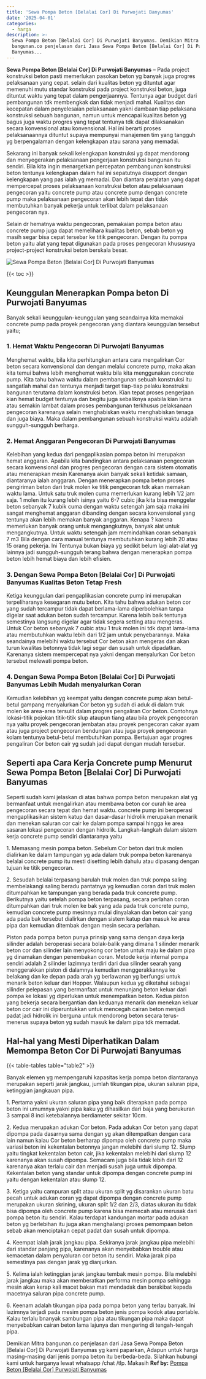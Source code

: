 ```yaml
---
title: 'Sewa Pompa Beton [Belalai Cor] Di Purwojati Banyumas'
date: '2025-04-01'
categories:
  - harga
description: >-
  Sewa Pompa Beton [Belalai Cor] Di Purwojati Banyumas. Demikian Mitra
  bangunan.co penjelasan dari Jasa Sewa Pompa Beton [Belalai Cor] Di Purwojati
  Banyumas...
---
```


**Sewa Pompa Beton \[Belalai Cor\] Di Purwojati Banyumas** – Pada project konstruksi beton pasti memerlukan pasokan beton yg banyak juga progres pelaksanaan yang cepat. selain dari kualitas beton yg dituntut agar memenuhi mutu standar konstruksi pada project konstruksi beton, juga dituntut waktu yang tepat dalam pengerjaannya. Tentunya agar budget dari pembangunan tdk membengkak dan tidak menjadi mahal. Kualitas dan kecepatan dalam penyelesaian pelaksanaan yakni dambaan tiap pelaksana konstruksi sebuah bangunan, namun untuk mencapai kualitas beton yg bagus juga waktu progres yang tepat tentunya tdk dapat dilaksanakan secara konvensional atau konvensional. Hal ini berarti proses pelaksanaannya dituntut supaya mempunyai manajemen tim yang tangguh yg berpengalaman dengan kelengkapan atau sarana yang memadai.

Sekarang ini banyak sekali kelengkapan konstruksi yg dapat mendorong dan menyegerakan pelaksanaan pengerjaan konstruksi bangunan itu sendiri. Bila kita ingin menargetkan percepatan pembangunan konstruksi beton tentunya kelengkapan dalam hal ini sepatutnya disupport dengan kelengkapan yang pas ialah yg memadai. Dan diantara peralatan yang dapat mempercepat proses pelaksanaan konstruksi beton atau pelaksanaan pengecoran yaitu concrete pump atau concrete pump dengan concrete pump maka pelaksanaan pengecoran akan lebih tepat dan tidak membutuhkan banyak pekerja untuk terlibat dalam pelaksanaan pengecoran nya.

Selain dr hematnya waktu pengecoran, pemakaian pompa beton atau concrete pump juga dapat memelihara kualitas beton, sebab beton yg masih segar bisa cepat tersebar ke titik pengecoran. Dengan itu pompa beton yaitu alat yang tepat digunakan pada proses pengecoran khususnya project-project konstruksi beton berskala besar.

![Sewa Pompa Beton [Belalai Cor] Di Purwojati Banyumas](/images/sewa-concrete-pump-14.png)

{{< toc >}}

## Keunggulan Menerapkan Pompa beton Di Purwojati Banyumas

Banyak sekali keunggulan-keunggulan yang seandainya kita memakai concrete pump pada proyek pengecoran yang diantara keunggulan tersebut yaitu;

### 1\. Hemat Waktu Pengecoran Di Purwojati Banyumas

Menghemat waktu, bila kita perhitungkan antara cara mengalirkan Cor beton secara konvensional dan dengan melalui concrete pump, maka akan kita temui bahwa lebih menghemat waktu bila kita menggunakan concrete pump. Kita tahu bahwa waktu dalam pembangunan sebuah konstruksi itu sangatlah mahal dan tentunya menjadi target tiap-tiap pelaku konstruksi bangunan terutama dalam konstruksi beton. Kian tepat proses pengerjaan kian hemat budget tentunya dan begitu juga sebaliknya apabila kian lama atau semakin lambat dalam proses pembangunan terkhusus pelaksanaan pengecoran karenanya selain menghabiskan waktu menghabiskan tenaga dan juga biaya. Maka dalam pembangunan sebuah konstruksi waktu adalah sungguh-sungguh berharga.

### 2\. Hemat Anggaran Pengecoran Di Purwojati Banyumas

Kelebihan yang kedua dari pengaplikasian pompa beton ini merupakan hemat anggaran. Apabila kita bandingkan antara pelaksanaan pengecoran secara konvensional dan progres pengecoran dengan cara sistem otomatis atau menerapkan mesin Karenanya akan banyak sekali ketidak samaan, diantaranya ialah anggaran. Dengan menerapkan pompa beton proses pengiriman beton dari truk molen ke titik pengecoran tdk akan memakan waktu lama. Untuk satu truk molen cuma memerlukan kurang lebih 1/2 jam saja. 1 molen itu kurang lebih isinya yaitu 6-7 cubic jika kita bisa menggelar beton sebanyak 7 kubik cuma dengan waktu setengah jam saja maka ini sangat menghemat anggaran dibanding dengan secara konvensional yang tentunya akan lebih memakan banyak anggaran. Kenapa ? karena memerlukan banyak orang untuk mengangkutnya, banyak alat untuk mengangkutnya. Untuk waktu setengah jam memindahkan coran sebanyak 7 m3 Bila dengan cara manual tentunya membutuhkan kurang lebih 20 atau 15 orang pekerja. Ini Tentunya bukan biaya yg sedikit belum lagi alat-alat yg lainnya jadi sungguh-sungguh terang bahwa dengan menerapkan pompa beton lebih hemat biaya dan lebih efisien.

### 3\. Dengan Sewa Pompa Beton \[Belalai Cor\] Di Purwojati Banyumas Kualitas Beton Tetap Fresh

Ketiga keunggulan dari pengaplikasian concrete pump ini merupakan terpeliharanya kesegaran mutu beton. Kita tahu bahwa adukan beton cor yang sudah tercampur tidak dapat berlama-lama diperbolehkan tanpa digelar saat adukan beton sudah tercampur. Karena lebih baik tentunya semestinya langsung digelar agar tidak segera setting atau mengeras. Untuk Cor beton sebanyak 7 cubic atau 1 truk molen ini tdk dapat lama-lama atau membutuhkan waktu lebih dari 1/2 jam untuk penyebarannya. Maka seandainya melebihi waktu tersebut Cor beton akan mengeras dan akan turun kwalitas betonnya tidak lagi segar dan susah untuk dipadatkan. Karenanya sistem mempercepat nya yakni dengan menyalurkan Cor beton tersebut melewati pompa beton.

### 4\. Dengan Sewa Pompa Beton \[Belalai Cor\] Di Purwojati Banyumas Lebih Mudah menyalurkan Coran

Kemudian kelebihan yg keempat yaitu dengan concrete pump akan betul-betul gampang menyalurkan Cor beton yg sudah di aduk di dalam truk molen ke area-area tersulit dalam progres pengaliran Cor beton. Contohnya lokasi-titik pojokan titik-titik slup ataupun tiang atau bila proyek pengecoran nya yaitu proyek pengecoran jembatan atau proyek pengecoran cakar ayam atau juga project pengecoran bendungan atau juga proyek pengecoran kolam tentunya betul-betul membutuhkan pompa. Bertujuan agar progres pengaliran Cor beton cair yg sudah jadi dapat dengan mudah tersebar.

## Seperti apa Cara Kerja Concrete pump Menurut Sewa Pompa Beton \[Belalai Cor\] Di Purwojati Banyumas

Seperti sudah kami jelaskan di atas bahwa pompa beton merupakan alat yg bermanfaat untuk mengalirkan atau membawa beton cor curah ke area pengecoran secara tepat dan hemat waktu. concrete pump ini beroperasi mengaplikasikan sistem katup dan dasar-dasar hidrolik merupakan menarik dan menekan saluran cor cair ke dalam pompa sampai hingga ke area sasaran lokasi pengecoran dengan hidrolik. Langkah-langkah dalam sistem kerja concrete pump sendiri diantaranya yaitu

1\. Memasang mesin pompa beton. Sebelum Cor beton dari truk molen dialirkan ke dalam tampungan yg ada dalam truk pompa beton karenanya belalai concrete pump itu mesti disetting lebih dahulu atau dipasang dengan tujuan ke titik pengecoran.

2\. Sesudah belalai terpasang barulah truk molen dan truk pompa saling membelakangi saling beradu pantatnya yg kemudian coran dari truk molen ditumpahkan ke tampungan yang berada pada truk concrete pump. Berikutnya yaitu setelah pompa beton terpasang, secara perlahan coran ditumpahkan dari truk molen ke bak yang ada pada truk concrete pump, kemudian concrete pump mesinnya mulai dinyalakan dan beton cair yang ada pada bak tersebut dialirkan dengan sistem katup dan masuk ke area pipa dan kemudian ditembak dengan mesin secara perlahan.

Piston pada pompa beton punya prinsip yang sama dengan daya kerja silinder adalah beroperasi secara bolak-balik yang dimana 1 silinder menarik beton cor dan silinder lain menyokong cor beton untuk maju ke dalam pipa yg dinamakan dengan penembakan coran. Metode kerja internal pompa sendiri adalah 2 silinder lazimnya terdiri dari dua silinder searah yang menggerakkan piston di dalamnya kemudian menggerakkannya ke belakang dan ke depan pada arah yg berlawanan yg berfungsi untuk menarik beton keluar dari Hopper. Walaupun kedua yg diketahui sebagai silinder pelepasan yang bermanfaat untuk menunjang beton keluar dari pompa ke lokasi yg diperlukan untuk menempatkan beton. Kedua piston yang bekerja secara bergantian dan keduanya menarik dan menekan keluar beton cor cair ini diperuntukkan untuk mencegah cairan beton menjadi padat jadi hidrolik ini berguna untuk mendorong beton secara terus-menerus supaya beton yg sudah masuk ke dalam pipa tdk memadat.

## Hal-hal yang Mesti Diperhatikan Dalam Memompa Beton Cor Di Purwojati Banyumas

{{< table-tables table="table2" >}}

Banyak elemen yg mempengaruhi kapasitas kerja pompa beton diantaranya merupakan seperti jarak jangkau, jumlah tikungan pipa, ukuran saluran pipa, ketinggian jangkauan pipa.

1\. Pertama yakni ukuran saluran pipa yang baik diterapkan pada pompa beton ini umumnya yakni pipa kaku yg dihasilkan dari baja yang berukuran 3 sampai 8 inci ketebalannya berdiameter sekitar 10cm.

2\. Kedua merupakan adukan Cor beton. Pada adukan Cor beton yang dapat dipompa pada dasarnya sama dengan yg akan ditempatkan dengan cara lain namun kalau Cor beton berharap dipompa oleh concrete pump maka variasi beton ini kekentalan betonnya jangan melebihi dari slump 12. Slump yaitu tingkat kekentalan beton cair, jika kekentalan melebihi dari slump 12 karenanya akan susah dipompa. Semacam juga bila tidak lebih dari 12 karenanya akan terlalu cair dan menjadi susah juga untuk dipompa. Kekentalan beton yang standar untuk dipompa dengan concrete pump ini yaitu dengan kekentalan atau slump 12.

3\. Ketiga yaitu campuran split atau ukuran split yg disarankan ukuran batu pecah untuk adukan coran yg dapat dipompa dengan concrete pump merupakan ukuran skrining, ukuran split 1/2 dan 2/3, diatas ukuran itu tidak bisa dipompa oleh concrete pump karena bisa memecah atau merusak dari pompa beton itu sendiri. Kalau terdapat kandungan mortar pada adukan beton yg berlebihan itu juga akan menghalangi proses pemompaan beton sebab akan menciptakan cepat padat dan susah untuk dipompa.

4\. Keempat ialah jarak jangkau pipa. Sekiranya jarak jangkau pipa melebihi dari standar panjang pipa, karenanya akan menyebabkan trouble atau kemacetan dalam penyaluran cor beton itu sendiri. Maka jarak pipa semestinya pas dengan jarak yg dianjurkan.

5\. Kelima ialah ketinggian jarak jangkau tembak mesin pompa. Bila melebihi jarak jangkau maka akan memberatkan performa mesin pompa sehingga mesin akan kerap kali macet bakan mati mendadak dan berakibat kepada macetnya saluran pipa concrete pump.

6\. Keenam adalah tikungan pipa pada pompa beton yang terlau banyak. Ini lazimnya terjadi pada mesim pompa beton jenis pompa kodok atau portable. Kalau terlalu bnanyak sambungan pipa atau tikungan pipa maka dapat menyebabkan cairan beton lama lajunya dan mengering di tengah-tengah pipa.

Demikian Mitra bangunan.co penjelasan dari Jasa Sewa Pompa Beton \[Belalai Cor\] Di Purwojati Banyumas yg kami paparkan, Adapun untuk harga masing-masing dari jenis pompa beton itu berbeda-beda. Silahkan hubungi kami untuk harganya lewat whatsapp /chat /tlp. Makasih
**Ref by:** [Pompa Beton [Belalai Cor] Purwojati Banyumas](https://id.wikipedia.org/wiki/Pompa)
